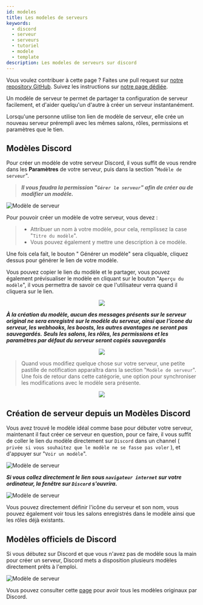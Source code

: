 ```yaml
---
id: modeles
title: Les modeles de serveurs
keywords:
  - discord
  - serveur
  - serveurs
  - tutoriel
  - modele
  - template
description: Les modeles de serveurs sur discord
---
```

Vous voulez contribuer à cette page ? Faites une pull request sur [notre repository GitHub](https://github.com/discordfr/wiki). Suivez les instructions sur [notre page dédiée](https://discord.fr/wiki/contribuer).

Un modèle de serveur te permet de partager ta configuration de serveur facilement, et d'aider quelqu'un d'autre à créer un serveur instantanément.

Lorsqu'une personne utilise ton lien de modèle de serveur, elle crée un nouveau serveur prérempli avec les mêmes salons, rôles, permissions et paramètres que le tien.


## Modèles Discord


Pour créer un modèle de votre serveur Discord, il vous suffit de vous rendre dans les **Paramètres** de votre serveur, puis dans la section "`Modèle de serveur`". 

> ***Il vous faudra la permission "`Gérer le serveur`" afin de créer ou de modifier un modèle.***

![Modèle de serveur](https://cdn.discordapp.com/attachments/846315899451342879/846435603179765821/844481006797979668.png)


Pour pouvoir créer un modèle de votre serveur, vous devez : 

> - Attribuer un nom à votre modèle, pour cela, remplissez la case "`Titre du modèle`". 
> - Vous pouvez également y mettre une description à ce modèle.

Une fois cela fait, le bouton " Générer un modèle" sera cliquable, cliquez dessus pour générer le lien de votre modèle.

Vous pouvez copier le lien du modèle et le partager, vous pouvez également prévisualiser le modèle en cliquant sur le bouton "`Aperçu du modèle`", il vous permettra de savoir ce que l'utilisateur verra quand il cliquera sur le lien.

<p align="center">  <img src="https://media.discordapp.net/attachments/846315899451342879/846442503187202048/unknown.png">  </p>

***À la création du modèle, aucun des messages présents sur le serveur original ne sera enregistré sur le modèle du serveur, ainsi que l'icone du serveur, les webhooks, les boosts, les autres avantages ne seront  pas sauvegardés.***
***Seuls les salons, les rôles, les permissions et les paramètres par défaut du serveur seront copiés sauvegardés***

<p align="center">  <img src="https://media.discordapp.net/attachments/846315899451342879/846441679132950548/unknown.png">  </p>

> Quand vous modifiez quelque chose sur votre serveur, une petite pastille de notification apparaîtra dans la section "`Modèle de serveur`". 
Une fois de retour dans cette catégorie, une option pour synchroniser les modifications avec le modèle sera présente.

<p align="center">  <img src="https://cdn.discordapp.com/attachments/846315899451342879/846445535577112626/unknown.png">  </p>

## Création de serveur depuis un Modèles Discord

Vous avez trouvé le modèle idéal comme base pour débuter votre serveur, maintenant il faut créer ce serveur en question, pour ce faire, il vous suffit de coller le lien du modèle directement sur `Discord` dans un channel ( `privée si vous souhaitez que le modèle ne se fasse pas voler` ), et d'appuyer sur "`Voir un modèle`".


![Modèle de serveur](https://media.discordapp.net/attachments/846315899451342879/846448197311266867/unknown.png)

***Si vous collez directement le lien sous `navigateur internet` sur votre ordinateur, la fenêtre sur `Discord` s'ouvrira.***

![Modèle de serveur](https://cdn.discordapp.com/attachments/846449345263435796/846449891524870144/unknown.png)

Vous pouvez directement définir l'icône du serveur et son nom, vous pouvez également voir tous les salons enregistrés dans le modèle ainsi que les rôles déjà existants.

## Modèles officiels de Discord

Si vous débutez sur Discord et que vous n'avez pas de modèle sous la main pour créer un serveur, Discord mets a disposition plusieurs modèles directement prêts à l'emploi.

![Modèle de serveur](https://cdn.discordapp.com/attachments/846449345263435796/846452152066244618/unknown.png)

Vous pouvez consulter cette  [page](https://discordapp.com/why-discord)  pour avoir tous les modèles originaux par Discord.
